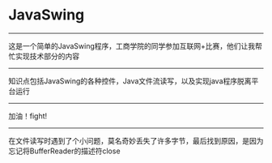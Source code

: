 # JavaSwing
******************************************************
这是一个简单的JavaSwing程序，工商学院的同学参加互联网+比赛，他们让我帮忙实现技术部分的内容
******************************************************
知识点包括JavaSwing的各种控件，Java文件流读写，以及实现java程序脱离平台运行
******************************************************
加油！fight!
*******************************************************
在文件读写时遇到了个小问题，莫名奇妙丢失了许多字节，最后找到原因，是因为忘记将BufferReader的描述符close
